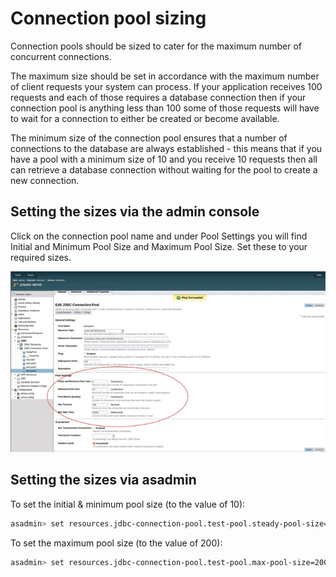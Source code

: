 # Connection pool sizing

Connection pools should be sized to cater for the maximum number of concurrent connections.

The maximum size should be set in accordance with the maximum number of client requests your system can process. If your application receives 100 requests and each of those requires a database connection then if your connection pool is anything less than 100 some of those requests will have to wait for a connection to either be created or become available.

The minimum size of the connection pool ensures that a number of connections to the database are always established - this means that if you have a pool with a minimum size of 10 and you receive 10 requests then all can retrieve a database connection without waiting for the pool to create a new connection.

## Setting the sizes via the admin console

Click on the connection pool name and under Pool Settings you will find Initial and Minimum Pool Size and Maximum Pool Size. Set these to your required sizes.

![Connection pool sizes in the admin console](images/connection_pools_3.jpg)

## Setting the sizes via asadmin

To set the initial & minimum pool size (to the value of 10):

```bash
asadmin> set resources.jdbc-connection-pool.test-pool.steady-pool-size=10
```

To set the maximum pool size (to the value of 200):

```bash
asadmin> set resources.jdbc-connection-pool.test-pool.max-pool-size=200
```
